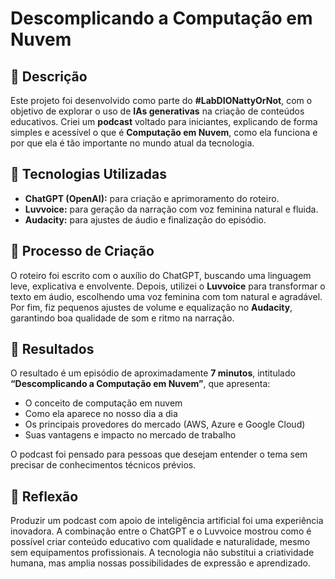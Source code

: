 # Descomplicando a Computação em Nuvem

## 📒 Descrição

Este projeto foi desenvolvido como parte do **#LabDIONattyOrNot**, com o objetivo de explorar o uso de **IAs generativas** na criação de conteúdos educativos.
Criei um **podcast** voltado para iniciantes, explicando de forma simples e acessível o que é **Computação em Nuvem**, como ela funciona e por que ela é tão importante no mundo atual da tecnologia.

## 🤖 Tecnologias Utilizadas

* **ChatGPT (OpenAI):** para criação e aprimoramento do roteiro.
* **Luvvoice:** para geração da narração com voz feminina natural e fluida.
* **Audacity:** para ajustes de áudio e finalização do episódio.

## 🧐 Processo de Criação

O roteiro foi escrito com o auxílio do ChatGPT, buscando uma linguagem leve, explicativa e envolvente.
Depois, utilizei o **Luvvoice** para transformar o texto em áudio, escolhendo uma voz feminina com tom natural e agradável.
Por fim, fiz pequenos ajustes de volume e equalização no **Audacity**, garantindo boa qualidade de som e ritmo na narração.

## 🚀 Resultados

O resultado é um episódio de aproximadamente **7 minutos**, intitulado **“Descomplicando a Computação em Nuvem”**, que apresenta:

* O conceito de computação em nuvem
* Como ela aparece no nosso dia a dia
* Os principais provedores do mercado (AWS, Azure e Google Cloud)
* Suas vantagens e impacto no mercado de trabalho

O podcast foi pensado para pessoas que desejam entender o tema sem precisar de conhecimentos técnicos prévios.

## 💭 Reflexão

Produzir um podcast com apoio de inteligência artificial foi uma experiência inovadora.
A combinação entre o ChatGPT e o Luvvoice mostrou como é possível criar conteúdo educativo com qualidade e naturalidade, mesmo sem equipamentos profissionais.
A tecnologia não substitui a criatividade humana, mas amplia nossas possibilidades de expressão e aprendizado.
